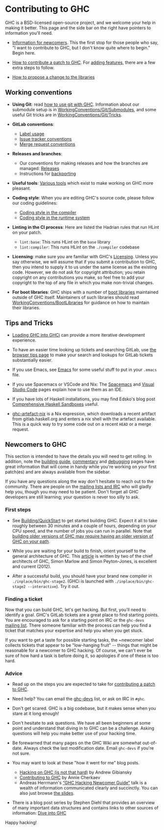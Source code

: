 # Contributing to GHC


GHC is a BSD-licensed open-source project, and we welcome your help in making it better. This page and the side bar on the right have pointers to information you'll need.

- [Information for newcomers](contributing#newcomers-to-ghc). This the first stop for those people who say, "I want to contribute to GHC, but I don't know quite where to begin." Begin here.

- [How to contribute a patch to GHC](/Contributing-a-Patch). For [adding features](working-conventions/adding-features), there are a few extra steps to follow.

- [How to propose a change to the libraries](http://haskell.org/haskellwiki/Library_submissions)

## Working conventions

- **Using Git**: read [how to use git with GHC](working-conventions/git). Information about our submodule setup is in [WorkingConventions/Git/Submodules](working-conventions/git/submodules), and some useful Git tricks are in [WorkingConventions/Git/Tricks](working-conventions/git/tricks).

- **GitLab conventions**:
    - [Label usage](gitlab/labels)
    - [Issue tracker conventions](gitlab/issues)
    - [Merge request conventions](gitlab/merge-requests)

- **Releases and branches**:
    - Our conventions for making releases and how the branches are managed: [Releases](working-conventions/releases)
    - Instructions for [backporting](contributing/Backporting)

- **Useful tools**: [Various tools](working-conventions/useful-tools) which exist to make working on GHC more pleasant.

- **Coding style**: When you are editing GHC's source code, please follow our coding guidelines:
    - [Coding style in the compiler](commentary/coding-style)
    - [Coding style in the runtime system](commentary/rts/conventions)

- **Linting in the CI process**: Here are listed the Hadrian rules that run HLint on your patch.
    - `lint:base`: This runs HLint on the `base` library
    - `lint:compiler`: This runs HLint on the `./compiler` codebase


- **Licensing**: make sure you are familiar with GHC's [Licensing](licensing).  Unless you say otherwise, we will assume that if you submit a contribution to GHC, then you intend to supply it to us under the same license as the existing code. However, we do not ask for copyright attribution; you retain copyright on any contributions you make, so feel free to add your copyright to the top of any file in which you make non-trivial changes.

- **For boot libraries**: GHC ships with a number of [boot libraries](commentary/libraries/version-history) maintained outside of GHC itself. Maintainers of such libraries should read [WorkingConventions/BootLibraries](working-conventions/boot-libraries) for guidance on how to maintain their libraries.

## Tips and Tricks

- [Loading GHC into GHCi](building/in-ghci) can provide a more iterative development experience. 

- To have an easier time looking up tickets and searching GitLab, use [the browser tips page](browser-tips) to make your search and lookups for GitLab tickets substantially easier.

- If you use Emacs, see [Emacs](emacs) for some useful stuff to put in your `.emacs` file.

- If you use Spacemacs or VSCode and Nix: The [Spacemacs](spacemacs) and [Visual Studio Code](Visual-Studio-Code) pages explain how to use them as an IDE.

- If you have lots of Haskell installations, you may find Edsko's blog post [Comprehensive Haskell Sandboxes](http://www.edsko.net/2013/02/10/comprehensive-haskell-sandboxes/) useful.

- [ghc-artefact-nix](https://github.com/mpickering/ghc-artefact-nix) is a Nix expression, which downloads a recent artifact from gitlab.haskell.org and enters a nix shell with the artefact available. This is a quick way to try some code out on a recent `HEAD` or a merge request.

## Newcomers to GHC


This section is intended to have the details you will need to get rolling. In addition, note the [building guide](building), [commentary](commentary) and [debugging](debugging) pages have great information that will come in handy while you're working on your first patch(es) and are always available from the sidebar.

If you have any questions along the way don't hesitate to reach out to the community. There are people on the [mailing lists and IRC](mailing-lists-and-irc) who will gladly help you, though you may need to be patient. Don't forget all GHC developers are still learning; your question is never too silly to ask.

### First steps

- See [Building/QuickStart](building/quick-start) to get started building GHC. Expect it all to take roughly between 30 minutes and a couple of hours, depending on your CPU speed, and the number of jobs you can run in parallel. Note that [building older versions of GHC may require having an older version of GHC on your path](https://gitlab.haskell.org/ghc/ghc/wikis/building/preparation/tools).

- While you are waiting for your build to finish, orient yourself to the general architecture of GHC. This [article](http://www.aosabook.org/en/ghc.html) is written by two of the chief architects of GHC, Simon Marlow and Simon Peyton-Jones, is excellent and current (2012).

- After a successful build, you should have your brand new compiler in `./inplace/bin/ghc-stage2`. (GHCi is launched with `./inplace/bin/ghc-stage2 --interactive`). Try it out.

### Finding a ticket



Now that you can build GHC, let's get hacking. But first, you'll need to identify a goal. GHC's GitLab tickets are a great place to find starting points. You are encouraged to ask for a starting point on IRC or the `ghc-devs` [mailing list](mailing-lists-and-irc). There someone familiar with the process can help you find a ticket that matches your expertise and help you when you get stuck.

If you want to get a taste for possible starting tasks, the ~newcomer label collects tickets that appear to be "low-hanging fruit" -- things that might be reasonable for a newcomer to GHC hacking. Of course, we can't ever be sure of how hard a task is before doing it, so apologies if one of these is too hard.


### Advice

- Read up on the steps you are expected to take for [contributing a patch to GHC](/Contributing-a-Patch).

- Need help? You can email the [ghc-devs](http://www.haskell.org/mailman/listinfo/ghc-devs) list, or ask on IRC in `#ghc`.

- Don't get scared. GHC is a big codebase, but it makes sense when you stare at it long enough!

- Don't hesitate to ask questions. We have all been beginners at some point and understand that diving in to GHC can be a challenge. Asking questions will help you make better use of your hacking time.

- Be forewarned that many pages on the GHC Wiki are somewhat out-of-date. Always check the last modification date. Email `ghc-devs` if you're not sure.

- You may want to look at these "how it went for me" blog posts.

  - [Hacking on GHC (is not that hard)](http://rawgit.com/gibiansky/4c54f767bf21a6954b23/raw/67c62c5555f40c6fb67b124307725df168201361/exp.html) by Andrew Gibiansky
  - [Contributing to GHC](http://anniecherkaev.com/projects/contributing-to-ghc) by Annie Cherkaev
  - Andreas Herrmann's [“GHC Hacking Newcomer Guide”](https://youtu.be/s9DkByHSdOg) talk is a wealth of information communicated clearly and succinctly. You can also just browse [the slides](https://github.com/meiersi/HaskellerZ/blob/master/meetups/20180531-GHC-Newcomers-Guide/slides.md).

- There is a blog post series by Stephen Diehl that provides an overview of many important data structures and contains links to other sources of information: [Dive into GHC](http://www.stephendiehl.com/posts/ghc_01.html)


Happy hacking!